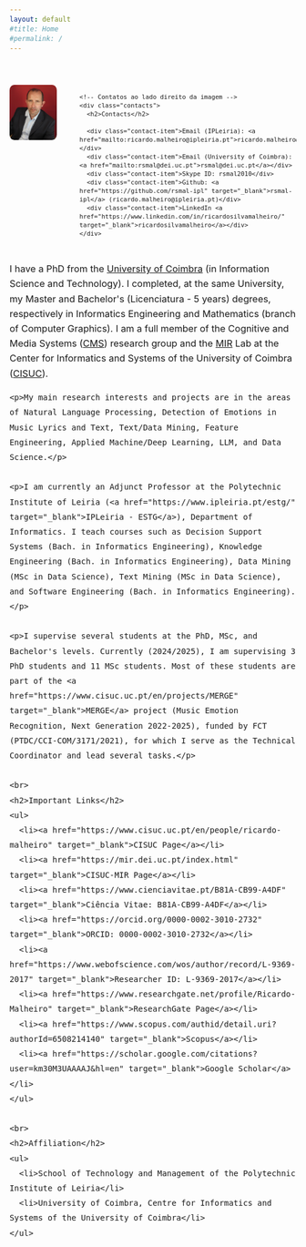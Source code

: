 ```yaml
---
layout: default
#title: Home
#permalink: /
---
```


<style>

   /* Estilo para o menu de navegação */
  nav ul {
    display: flex;
    list-style: none;
    padding: 0;
    margin: 0;
    font-size: 18px; /* Aumenta o tamanho da fonte */
    font-family: Arial, sans-serif; /* Define uma fonte sem serifa */
  }

  nav ul li {
    margin-right: 20px; /* Espaçamento entre itens do menu */
  }

  nav ul a {
    padding: 10px;
    text-decoration: none;
    color: inherit;
  }

  nav ul a:hover {
    text-decoration: underline; /* Sublinhado ao passar o mouse */
  }

  /* Destaca a aba da página atual usando o atributo aria-current */
  nav ul a[aria-current="page"] {
    color: #ff6600; /* Cor destacada para a aba ativa */
    font-weight: bold;
  }
  
  /* Estilo para o contêiner flex principal */
  .content-container {
    display: flex;
    align-items: flex-start;
    margin-bottom: 20px;
  }
  
  /* Ajustar o tamanho da fonte para parágrafos 
  .page-content p {
    font-size: 1.3em;
    line-height: 1.6em;
  }*/

  /* Estilo para a coluna de imagem */
  .side-content {
    margin-right: 40px;
    /*flex: 0 0 auto;
    padding-right: 40px;  Aumentar a distância entre a imagem e os contatos */
  }
  
  
  /* Ajustar imagem na página index.md */
  .index-image {
    width: 200px;  /*Pode ajustar conforme necessário */
    border-radius: 10%;
  }

  
  /* Estilo para a seção de contatos à direita da imagem */
  .contacts {
    display: flex;
    flex-direction: column;
    justify-content: flex-start; /* Garante que o conteúdo de contatos começa no topo */
    font-size: 1.3em;
    line-height: 1em;
    /*margin-top: 0;
    font-size: 1.3em;
    margin-left: 20px;  Aumentar a distância entre a imagem e os contatos */
  }

  /* Estilo para remover bullets e melhorar a aparência dos contatos */
  .contact-item {
    margin-bottom: 10px;
  }

  /* Estilo para o texto principal */
  .main-text {
    margin-top: 30px;  /*Espaço para iniciar abaixo da imagem e dos contatos*/ 
    font-size: 1.3em;
    line-height: 1.6em;
  }
</style>

<div style="font-size: 0.9em;">
  
 <br><br>


  <div class="content-container">
    <!-- Imagem -->
    <div class="side-content">
      <img src="RM.JPG" alt="Ricardo Malheiro" class="index-image">
    </div>

    <!-- Contatos ao lado direito da imagem -->
    <div class="contacts">
      <h2>Contacts</h2>
	  
      <div class="contact-item">Email (IPLeiria): <a href="mailto:ricardo.malheiro@ipleiria.pt">ricardo.malheiro@ipleiria.pt</a></div>
      <div class="contact-item">Email (University of Coimbra): <a href="mailto:rsmal@dei.uc.pt">rsmal@dei.uc.pt</a></div>
      <div class="contact-item">Skype ID: rsmal2010</div>
      <div class="contact-item">Github: <a href="https://github.com/rsmal-ipl" target="_blank">rsmal-ipl</a> (ricardo.malheiro@ipleiria.pt)</div>
	  <div class="contact-item">LinkedIn <a href="https://www.linkedin.com/in/ricardosilvamalheiro/" target="_blank">ricardosilvamalheiro</a></div>
    </div>
  </div>

  <!-- Texto principal abaixo da imagem e dos contatos -->
  <div class="main-text">
    <p>I have a PhD from the <a href="https://www.uc.pt/" target="_blank">University of Coimbra</a> (in Information Science and Technology). I completed, at the same University, my Master and Bachelor's (Licenciatura - 5 years) degrees, respectively in Informatics Engineering and Mathematics (branch of Computer Graphics). I am a full member of the Cognitive and Media Systems (<a href="https://www.cisuc.uc.pt/en/CMS" target="_blank">CMS</a>) research group and the <a href="https://mir.dei.uc.pt/" target="_blank">MIR</a> Lab at the Center for Informatics and Systems of the University of Coimbra (<a href="https://www.cisuc.uc.pt/" target="_blank">CISUC</a>).</p>

    <p>My main research interests and projects are in the areas of Natural Language Processing, Detection of Emotions in Music Lyrics and Text, Text/Data Mining, Feature Engineering, Applied Machine/Deep Learning, LLM, and Data Science.</p>

    <p>I am currently an Adjunct Professor at the Polytechnic Institute of Leiria (<a href="https://www.ipleiria.pt/estg/" target="_blank">IPLeiria - ESTG</a>), Department of Informatics. I teach courses such as Decision Support Systems (Bach. in Informatics Engineering), Knowledge Engineering (Bach. in Informatics Engineering), Data Mining (MSc in Data Science), Text Mining (MSc in Data Science), and Software Engineering (Bach. in Informatics Engineering).</p>

    <p>I supervise several students at the PhD, MSc, and Bachelor's levels. Currently (2024/2025), I am supervising 3 PhD students and 11 MSc students. Most of these students are part of the <a href="https://www.cisuc.uc.pt/en/projects/MERGE" target="_blank">MERGE</a> project (Music Emotion Recognition, Next Generation 2022-2025), funded by FCT (PTDC/CCI-COM/3171/2021), for which I serve as the Technical Coordinator and lead several tasks.</p>

    <br>
    <h2>Important Links</h2>
    <ul>
      <li><a href="https://www.cisuc.uc.pt/en/people/ricardo-malheiro" target="_blank">CISUC Page</a></li>
      <li><a href="https://mir.dei.uc.pt/index.html" target="_blank">CISUC-MIR Page</a></li>
      <li><a href="https://www.cienciavitae.pt/B81A-CB99-A4DF" target="_blank">Ciência Vitae: B81A-CB99-A4DF</a></li>
      <li><a href="https://orcid.org/0000-0002-3010-2732" target="_blank">ORCID: 0000-0002-3010-2732</a></li>
      <li><a href="https://www.webofscience.com/wos/author/record/L-9369-2017" target="_blank">Researcher ID: L-9369-2017</a></li>
      <li><a href="https://www.researchgate.net/profile/Ricardo-Malheiro" target="_blank">ResearchGate Page</a></li>
      <li><a href="https://www.scopus.com/authid/detail.uri?authorId=6508214140" target="_blank">Scopus</a></li>
      <li><a href="https://scholar.google.com/citations?user=km30M3UAAAAJ&hl=en" target="_blank">Google Scholar</a></li>
    </ul>

    <br>
    <h2>Affiliation</h2>
    <ul>
      <li>School of Technology and Management of the Polytechnic Institute of Leiria</li>
      <li>University of Coimbra, Centre for Informatics and Systems of the University of Coimbra</li>
    </ul>
  </div>
</div>
